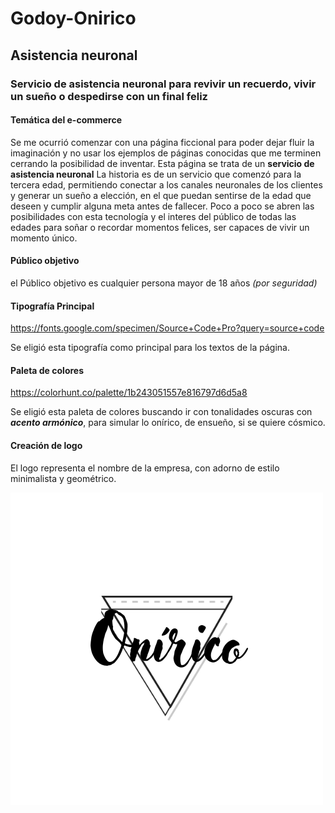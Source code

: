# Godoy-Onirico
## Asistencia neuronal
### Servicio de asistencia neuronal para revivir un recuerdo, vivir un sueño o despedirse con un final feliz


#### Temática del e-commerce
Se me ocurrió comenzar con una página ficcional para poder dejar fluir la imaginación y no
usar los ejemplos de páginas conocidas que me terminen cerrando la posibilidad de inventar.
Esta página se trata de un **servicio de asistencia neuronal** 
La historia es de un servicio que comenzó para la tercera edad, permitiendo conectar a los 
canales neuronales de los clientes y generar un sueño a elección, en el que puedan sentirse
de la edad que deseen y cumplir alguna meta antes de fallecer. Poco a poco se abren
las posibilidades con esta tecnología y el interes del público de todas las edades para soñar o 
recordar momentos felices, ser capaces de vivir un momento único.

#### Público objetivo
el Público objetivo es cualquier persona mayor de 18 años *(por seguridad)* 

#### Tipografía Principal

https://fonts.google.com/specimen/Source+Code+Pro?query=source+code

Se eligió esta tipografía como principal para los textos de la página. 

#### Paleta de colores

https://colorhunt.co/palette/1b243051557e816797d6d5a8

Se eligió esta paleta de colores buscando ir con tonalidades oscuras con ***acento armónico***, para simular lo onírico, de ensueño, si se quiere cósmico.

#### Creación de logo

El logo representa el nombre de la empresa, con adorno de estilo minimalista y geométrico.

![ScreenShot](Onirico.png)

